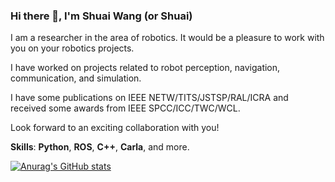 ### Hi there 👋, I'm Shuai Wang (or Shuai)

I am a researcher in the area of robotics. It would be a pleasure to work with you on your robotics projects.

I have worked on projects related to robot perception, navigation, communication, and simulation.

I have some publications on IEEE NETW/TITS/JSTSP/RAL/ICRA and received some awards from IEEE SPCC/ICC/TWC/WCL.

Look forward to an exciting collaboration with you!

**Skills**: **Python**, **ROS**, **C++**, **Carla**, and more.

[![Anurag's GitHub stats](https://github-readme-stats.vercel.app/api?username=bearswang)](https://github.com/anuraghazra/github-readme-stats)
